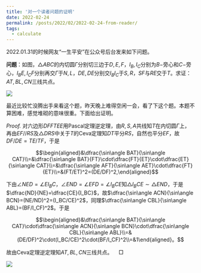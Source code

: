 ```yaml
---
title: '对一个读者问题的证明'
date: 2022-02-24
permalink: /posts/2022/02/2022-02-24-from-reader/
tags:
  - calculate
---
```


2022.01.31的时候网友“一生平安”在公众号后台发来如下问题。

**问题**：如图，$\triangle ABC$的内切圆$\Gamma$分别切三边于$D,E,F$，$I_B,I_C$分别为$B-$旁心和$C-$旁心，$I_BE,I_CF$分别再交$\Gamma$于$N,L$，$DE,DE$分别交$I_BI_C$于$S,R$，$SF$与$RE$交于$T$。求证：$AT,BL,CN$三线共点。

<img src="https://llddeddym.github.io/images/2022-02-24(1).png"/>

最近比较忙没腾出手来看这个题，昨天晚上难得空闲一会，看了下这个题。本题不算困难，感觉堆砌的意味很重。下面给出证明。

*Proof.* 对六边形$DFFTEE$用Pascal定理逆定理，由$R,S,A$共线知$T$在内切圆$\Gamma$上，再由$EF//RS$及$\triangle DRS$中关于$T$的Ceva定理知$DT$平分$RS$，自然也平分$EF$，故$DF/DE=TE/TF$，于是

$$\begin{aligned}&\dfrac{\sin\angle BAT}{\sin\angle CAT}\\=&\dfrac{\sin\angle BAT}{FT}\cdot\dfrac{FT}{ET}\cdot\dfrac{ET}{\sin\angle CAT}\\=&\dfrac{\sin\angle AFT}{\sin\angle AET}\cdot\dfrac{FT}{ET}\\=&(FT/ET)^2=(DE/DF)^2,\end{aligned}$$

下由$\angle NED=\angle EI_BC$，$\angle END=\angle EFD=\angle I_BCE$知$\triangle I_BCE\sim\triangle END$，于是$\dfrac{ND}{NE}=\dfrac{CE}{I_BC}$，故$\dfrac{\sin\angle ACN}{\sin\angle BCN}=(NE/ND)^2=(I_BC/CE)^2$，同理$\dfrac{\sin\angle CBL}{\sin\angle ABL}=(BF/I_CF)^2$。于是

$$\begin{aligned}&\dfrac{\sin\angle BAT}{\sin\angle CAT}\cdot\dfrac{\sin\angle ACN}{\sin\angle BCN}\cdot\dfrac{\sin\angle CBL}{\sin\angle ABL}\\=&(DE/DF)^2\cdot(I_BC/CE)^2\cdot(BF/I_CF)^2\\=&1\end{aligned}。$$

故由Ceva定理逆定理知$AT,BL,CN$三线共点。$\quad\Box$

<img src="https://llddeddym.github.io/images/2022-02-20(2).png"/>